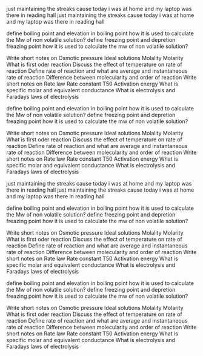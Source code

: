 just maintaining the streaks  cause today i was at home and my laptop was there in reading hall
just maintaining the streaks  cause today i was at home and my laptop was there in reading hall

define boiling point and elevation in boiling point how it is used to calculate the Mw of non volatile solution?
define freezing   point  and depretion freazing point how it is used to calculate the mw of non volatile solution?

Write short notes on 
Osmotic pressure 
Ideal solutions 
Molality 
Molarity 
What is first oder reaction 
Discuss the effect of temperature on rate of reaction 
Define rate of reaction and what are average and instantaneous rate of reaction 
Difference between molecularity and order of reaction 
Write short notes on 
Rate law 
Rate constant
T50 
Activation energy 
What is specific molar and equivalent conductance 
What is electrolysis and Faradays laws of electrolysis 



define boiling point and elevation in boiling point how it is used to calculate the Mw of non volatile solution?
define freezing   point  and depretion freazing point how it is used to calculate the mw of non volatile solution?

Write short notes on 
Osmotic pressure 
Ideal solutions 
Molality 
Molarity 
What is first oder reaction 
Discuss the effect of temperature on rate of reaction 
Define rate of reaction and what are average and instantaneous rate of reaction 
Difference between molecularity and order of reaction 
Write short notes on 
Rate law 
Rate constant
T50 
Activation energy 
What is specific molar and equivalent conductance 
What is electrolysis and Faradays laws of electrolysis 



just maintaining the streaks  cause today i was at home and my laptop was there in reading hall
just maintaining the streaks  cause today i was at home and my laptop was there in reading hall

define boiling point and elevation in boiling point how it is used to calculate the Mw of non volatile solution?
define freezing   point  and depretion freazing point how it is used to calculate the mw of non volatile solution?

Write short notes on 
Osmotic pressure 
Ideal solutions 
Molality 
Molarity 
What is first oder reaction 
Discuss the effect of temperature on rate of reaction 
Define rate of reaction and what are average and instantaneous rate of reaction 
Difference between molecularity and order of reaction 
Write short notes on 
Rate law 
Rate constant
T50 
Activation energy 
What is specific molar and equivalent conductance 
What is electrolysis and Faradays laws of electrolysis 



define boiling point and elevation in boiling point how it is used to calculate the Mw of non volatile solution?
define freezing   point  and depretion freazing point how it is used to calculate the mw of non volatile solution?

Write short notes on 
Osmotic pressure 
Ideal solutions 
Molality 
Molarity 
What is first oder reaction 
Discuss the effect of temperature on rate of reaction 
Define rate of reaction and what are average and instantaneous rate of reaction 
Difference between molecularity and order of reaction 
Write short notes on 
Rate law 
Rate constant
T50 
Activation energy 
What is specific molar and equivalent conductance 
What is electrolysis and Faradays laws of electrolysis 



